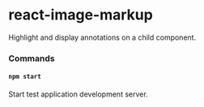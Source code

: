 # react-image-markup

Highlight and display annotations on a child component. 

### Commands

#### `npm start`

Start test application development server.
